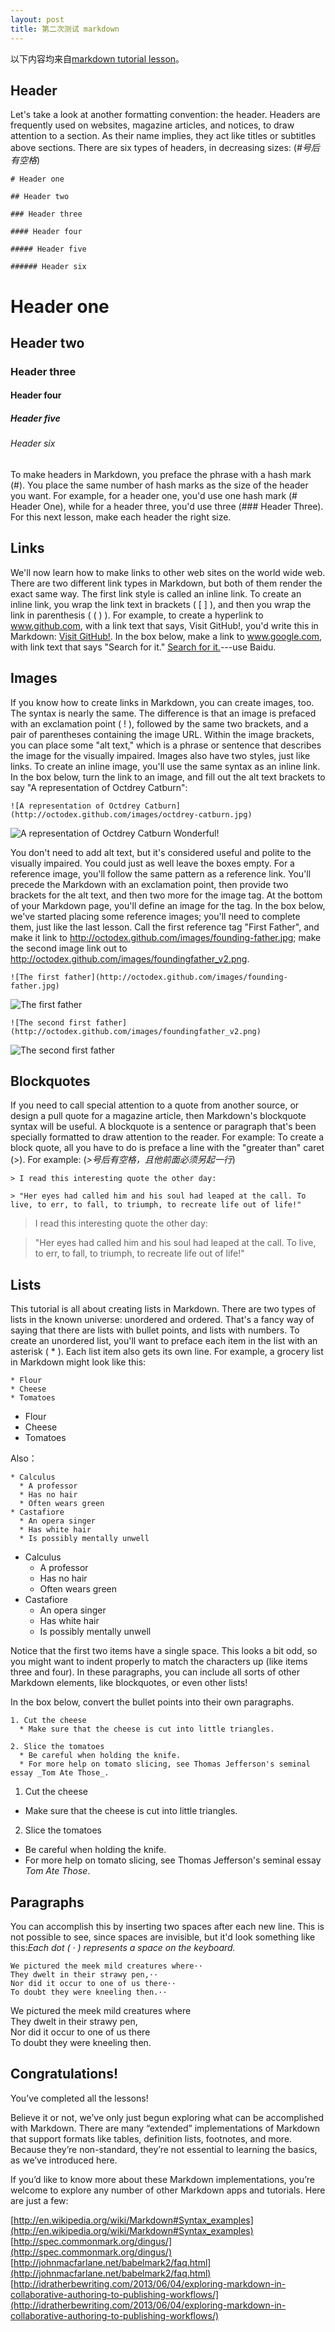 ```yaml
---
layout: post
title: 第二次测试 markdown
---
```


以下内容均来自[markdown tutorial lesson](http://markdowntutorial.com/lesson/1/)。  

## Header

Let's take a look at another formatting convention: the header. Headers are frequently used on websites, magazine articles, and notices, to draw attention to a section. As their name implies, they act like titles or subtitles above sections.
There are six types of headers, in decreasing sizes:  (_#号后有空格_)

~~~  
# Header one

## Header two

### Header three

#### Header four

##### Header five

###### Header six  
~~~

# Header one

## Header two

### Header three

#### Header four

##### Header five

###### Header six


To make headers in Markdown, you preface the phrase with a hash mark (#). You place the same number of hash marks as the size of the header you want. For example, for a header one, you'd use one hash mark (# Header One), while for a header three, you'd use three (### Header Three).  
For this next lesson, make each header the right size.  

## Links

We'll now learn how to make links to other web sites on the world wide web.  
There are two different link types in Markdown, but both of them render the exact same way. The first link style is called an inline link. To create an inline link, you wrap the link text in brackets ( [ ] ), and then you wrap the link in parenthesis ( ( ) ). For example, to create a hyperlink to www.github.com, with a link text that says, Visit GitHub!, you'd write this in Markdown: [Visit GitHub!](www.github.com).
In the box below, make a link to www.google.com, with link text that says "Search for it."
[Search for it.](http://www.baidu.com)---use Baidu.

## Images

If you know how to create links in Markdown, you can create images, too. The syntax is nearly the same.
The difference is that an image is prefaced with an exclamation point ( ! ), followed by the same two brackets, and a pair of parentheses containing the image URL. Within the image brackets, you can place some "alt text," which is a phrase or sentence that describes the image for the visually impaired.
Images also have two styles, just like links. To create an inline image, you'll use the same syntax as an inline link.
In the box below, turn the link to an image, and fill out the alt text brackets to say "A representation of Octdrey Catburn":

~~~
![A representation of Octdrey Catburn](http://octodex.github.com/images/octdrey-catburn.jpg)
~~~

![A representation of Octdrey Catburn](http://octodex.github.com/images/octdrey-catburn.jpg)
Wonderful!

You don't need to add alt text, but it's considered useful and polite to the visually impaired. You could just as well leave the boxes empty.
For a reference image, you'll follow the same pattern as a reference link. You'll precede the Markdown with an exclamation point, then provide two brackets for the alt text, and then two more for the image tag. At the bottom of your Markdown page, you'll define an image for the tag.
In the box below, we've started placing some reference images; you'll need to complete them, just like the last lesson. Call the first reference tag "First Father", and make it link to http://octodex.github.com/images/founding-father.jpg; make the second image link out to http://octodex.github.com/images/foundingfather_v2.png.

~~~
![The first father](http://octodex.github.com/images/founding-father.jpg)
~~~

![The first father](http://octodex.github.com/images/founding-father.jpg)

~~~
![The second first father](http://octodex.github.com/images/foundingfather_v2.png)
~~~

![The second first father](http://octodex.github.com/images/foundingfather_v2.png)

## Blockquotes

If you need to call special attention to a quote from another source, or design a pull quote for a magazine article, then Markdown's blockquote syntax will be useful. A blockquote is a sentence or paragraph that's been specially formatted to draw attention to the reader. For example:
To create a block quote, all you have to do is preface a line with the "greater than" caret (>). For example: (_>号后有空格，且他前面必须另起一行_)

~~~
> I read this interesting quote the other day:

> "Her eyes had called him and his soul had leaped at the call. To live, to err, to fall, to triumph, to recreate life out of life!" 
~~~

> I read this interesting quote the other day:

> "Her eyes had called him and his soul had leaped at the call. To live, to err, to fall, to triumph, to recreate life out of life!" 

## Lists

This tutorial is all about creating lists in Markdown.
There are two types of lists in the known universe: unordered and ordered. That's a fancy way of saying that there are lists with bullet points, and lists with numbers.
To create an unordered list, you'll want to preface each item in the list with an asterisk ( * ). Each list item also gets its own line. For example, a grocery list in Markdown might look like this: 

~~~
* Flour
* Cheese
* Tomatoes
~~~

* Flour
* Cheese
* Tomatoes

Also：

~~~
* Calculus
  * A professor
  * Has no hair
  * Often wears green
* Castafiore  
  * An opera singer  
  * Has white hair  
  * Is possibly mentally unwell
~~~

* Calculus
  * A professor
  * Has no hair
  * Often wears green
* Castafiore  
  * An opera singer  
  * Has white hair  
  * Is possibly mentally unwell


 Notice that the first two items have a single space. This looks a bit odd, so you might want to indent properly to match the characters up (like items three and four). In these paragraphs, you can include all sorts of other Markdown elements, like blockquotes, or even other lists!

In the box below, convert the bullet points into their own paragraphs.

~~~
1. Cut the cheese  
  * Make sure that the cheese is cut into little triangles.  

2. Slice the tomatoes  
  * Be careful when holding the knife.  
  * For more help on tomato slicing, see Thomas Jefferson's seminal essay _Tom Ate Those_. 
~~~

1. Cut the cheese  
  * Make sure that the cheese is cut into little triangles.  

2. Slice the tomatoes  
  * Be careful when holding the knife.  
  * For more help on tomato slicing, see Thomas Jefferson's seminal essay _Tom Ate Those_.  


## Paragraphs

You can accomplish this by inserting two spaces after each new line. This is not possible to see, since spaces are invisible, but it'd look something like this:_*Each dot ( · ) represents a space on the keyboard.*_

~~~
We pictured the meek mild creatures where··  
They dwelt in their strawy pen,··  
Nor did it occur to one of us there··  
To doubt they were kneeling then.··
~~~

We pictured the meek mild creatures where  
They dwelt in their strawy pen,  
Nor did it occur to one of us there  
To doubt they were kneeling then.  

## Congratulations!  

You’ve completed all the lessons!

Believe it or not, we’ve only just begun exploring what can be accomplished with Markdown. There are many “extended” implementations of Markdown that support formats like tables, definition lists, footnotes, and more. Because they’re non-standard, they’re not essential to learning the basics, as we’ve introduced here.

If you’d like to know more about these Markdown implementations, you’re welcome to explore any number of other Markdown apps and tutorials. Here are just a few:

[http://en.wikipedia.org/wiki/Markdown#Syntax_examples](http://en.wikipedia.org/wiki/Markdown#Syntax_examples)  
[http://spec.commonmark.org/dingus/](http://spec.commonmark.org/dingus/)  
[http://johnmacfarlane.net/babelmark2/faq.html](http://johnmacfarlane.net/babelmark2/faq.html)  
[http://idratherbewriting.com/2013/06/04/exploring-markdown-in-collaborative-authoring-to-publishing-workflows/](http://idratherbewriting.com/2013/06/04/exploring-markdown-in-collaborative-authoring-to-publishing-workflows/)

